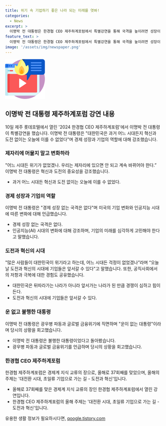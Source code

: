 ```yaml
---
title: 위기 속 기업하기 좋은 나라 되는 미래를 엿봐!
categories:
  - News
excerpt: >
  이명박 전 대통령은 한경협 CEO 제주하계포럼에서 특별강연을 통해 국격을 높이려면 성장이 필수라며 기업이 하기 좋은 환경을 조성해야 한다고 주장했다. 인공지능 시대에 대한 변화와 도전을 강조하며, 과거의 위기를 극복하며 성장한 사례를 언급하였으며, 자신의 대통령 재직 시절을 운이 없고 불행한 경험으로 회고하며 극복했던 사연을 공유했다. 한경협 CEO 제주하계포럼에서는 이외에도 류진 한국경제인협회 회장, 함영주 하나금융지주 회장, 신현우 한화에어로스페이스 사장, 배경훈 LG AI연구원장 등이 연사로 나서 포럼이 진행되고 있다.
feature_text: >
  이명박 전 대통령은 한경협 CEO 제주하계포럼에서 특별강연을 통해 국격을 높이려면 성장이 필수라며 기업이 하기 좋은 환경을 조성해야 한다고 주장했다. 인공지능 시대에 대한 변화와 도전을 강조하며, 과거의 위기를 극복하며 성장한 사례를 언급하였으며, 자신의 대통령 재직 시절을 운이 없고 불행한 경험으로 회고하며 극복했던 사연을 공유했다. 한경협 CEO 제주하계포럼에서는 이외에도 류진 한국경제인협회 회장, 함영주 하나금융지주 회장, 신현우 한화에어로스페이스 사장, 배경훈 LG AI연구원장 등이 연사로 나서 포럼이 진행되고 있다.
image: '/assets/img/newspaper.png'
---
```


<p><img src="/assets/img/news.png" alt="rentncar 속보" /></p>

<h2 data-ke-size="size26">이명박 전 대통령 제주하계포럼 강연 내용</h2>

<p data-ke-size="size16">10일 제주 롯데호텔에서 열린 '2024 한경협 CEO 제주하계포럼'에서 이명박 전 대통령이 특별강연을 했습니다. 이명박 전 대통령은 "대한민국은 과거 어느 시대든지 혁신과 도전 없이는 오늘에 이를 수 없었다"며 경제 성장과 기업의 역할에 대해 강조했습니다.</p>

<h3>제자리에 머물지 말고 변화하라</h3>

<p data-ke-size="size16">"어느 시대든 위기가 없었겠나. 우리는 제자리에 있으면 안 되고 계속 바뀌어야 한다.” 이명박 전 대통령은 혁신과 도전의 중요성을 강조했습니다.</p>

<ul>
    <li>과거 어느 시대든 혁신과 도전 없이는 오늘에 이를 수 없었다.</li>
</ul>

<h3>경제 성장과 기업의 역할</h3>

<p data-ke-size="size16">이명박 전 대통령은 "경제 성장 없는 국격은 없다"며 미국의 기업 변화와 인공지능 시대에 따른 변화에 대해 언급했습니다.</p>

<ul>
    <li>경제 성장 없는 국격은 없다.</li>
    <li>인공지능(AI) 시대의 변화에 대해 강조하며, 기업의 미래를 심각하게 고민해야 한다고 말했습니다.</li>
</ul>

<h3>도전과 혁신의 시대</h3>

<p data-ke-size="size16">"많은 사람들이 대한민국이 위기라고 하는데, 어느 시대든 걱정이 없었겠나”라며 “오늘날 도전과 혁신의 시대에 기업들은 앞서갈 수 있다"고 말했습니다. 또한, 공직사회에서의 저항과 극복에 대한 경험도 공유했습니다.</p>

<ul>
    <li>대한민국은 뒤따라가는 나라가 아니라 앞서가는 나라가 된 만큼 경쟁이 심하고 힘이 든다.</li>
    <li>도전과 혁신의 시대에 기업들은 앞서갈 수 있다.</li>
</ul>

<h3>운 없고 불행한 대통령</h3>

<p data-ke-size="size16">이명박 전 대통령은 광우병 파동과 글로벌 금융위기에 직면하며 "운이 없는 대통령"이라며 당시의 상황을 회고했습니다.</p>

<ul>
    <li>이명박 전 대통령은 불행한 대통령이었다고 돌아봤습니다.</li>
    <li>광우병 파동과 글로벌 금융위기를 언급하며 당시의 상황을 회고했습니다.</li>
</ul>

<h3>한경협 CEO 제주하계포럼</h3>

<p data-ke-size="size16">한경협 제주하계포럼은 경제계 지식 교류의 장으로, 올해로 37회째를 맞았으며, 올해의 주제는 '대전환 시대, 초일류 기업으로 가는 길 - 도전과 혁신'입니다.</p>

<ul>
    <li>올해로 37회째를 맞은 경제계 지식 교류의 장인 한경협 제주하계포럼에서 열린 강연입니다.</li>
    <li>한경협 CEO 제주하계포럼의 올해 주제는 '대전환 시대, 초일류 기업으로 가는 길 - 도전과 혁신'입니다.</li>
</ul>
유용한 생활 정보가 필요하시다면, <a href="https://qoogle.tistory.com" rel="dofollow">qoogle.tistory.com</a>


